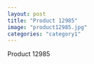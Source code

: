 ```yaml
---
layout: post
title: "Product 12985"
image: "product12985.jpg"
categories: "category1"
---
```

Product 12985
